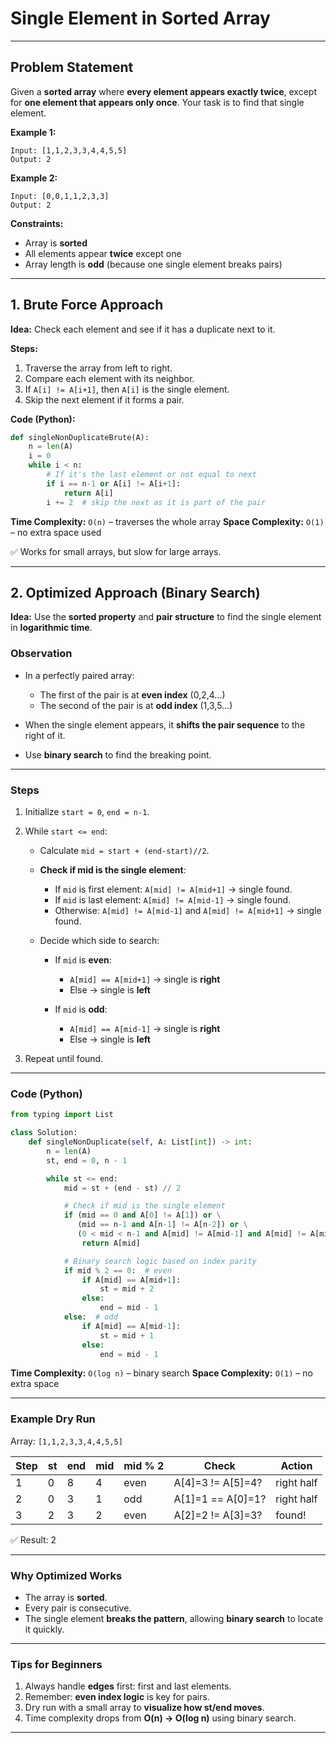 # Single Element in Sorted Array

---

## **Problem Statement**

Given a **sorted array** where **every element appears exactly twice**, except for **one element that appears only once**. Your task is to find that single element.

**Example 1:**

```
Input: [1,1,2,3,3,4,4,5,5]
Output: 2
```

**Example 2:**

```
Input: [0,0,1,1,2,3,3]
Output: 2
```

**Constraints:**

* Array is **sorted**
* All elements appear **twice** except one
* Array length is **odd** (because one single element breaks pairs)

---

## **1. Brute Force Approach**

**Idea:** Check each element and see if it has a duplicate next to it.

**Steps:**

1. Traverse the array from left to right.
2. Compare each element with its neighbor.
3. If `A[i] != A[i+1]`, then `A[i]` is the single element.
4. Skip the next element if it forms a pair.

**Code (Python):**

```python
def singleNonDuplicateBrute(A):
    n = len(A)
    i = 0
    while i < n:
        # If it's the last element or not equal to next
        if i == n-1 or A[i] != A[i+1]:
            return A[i]
        i += 2  # skip the next as it is part of the pair
```

**Time Complexity:** `O(n)` – traverses the whole array
**Space Complexity:** `O(1)` – no extra space used

✅ Works for small arrays, but slow for large arrays.

---

## **2. Optimized Approach (Binary Search)**

**Idea:** Use the **sorted property** and **pair structure** to find the single element in **logarithmic time**.

### **Observation**

* In a perfectly paired array:

  * The first of the pair is at **even index** (0,2,4…)
  * The second of the pair is at **odd index** (1,3,5…)
* When the single element appears, it **shifts the pair sequence** to the right of it.
* Use **binary search** to find the breaking point.

---

### **Steps**

1. Initialize `start = 0`, `end = n-1`.
2. While `start <= end`:

   * Calculate `mid = start + (end-start)//2`.
   * **Check if mid is the single element**:

     * If `mid` is first element: `A[mid] != A[mid+1]` → single found.
     * If `mid` is last element: `A[mid] != A[mid-1]` → single found.
     * Otherwise: `A[mid] != A[mid-1]` and `A[mid] != A[mid+1]` → single found.
   * Decide which side to search:

     * If `mid` is **even**:

       * `A[mid] == A[mid+1]` → single is **right**
       * Else → single is **left**
     * If `mid` is **odd**:

       * `A[mid] == A[mid-1]` → single is **right**
       * Else → single is **left**
3. Repeat until found.

---

### **Code (Python)**

```python
from typing import List

class Solution:
    def singleNonDuplicate(self, A: List[int]) -> int:
        n = len(A)
        st, end = 0, n - 1

        while st <= end:
            mid = st + (end - st) // 2

            # Check if mid is the single element
            if (mid == 0 and A[0] != A[1]) or \
               (mid == n-1 and A[n-1] != A[n-2]) or \
               (0 < mid < n-1 and A[mid] != A[mid-1] and A[mid] != A[mid+1]):
                return A[mid]

            # Binary search logic based on index parity
            if mid % 2 == 0:  # even
                if A[mid] == A[mid+1]:
                    st = mid + 2
                else:
                    end = mid - 1
            else:  # odd
                if A[mid] == A[mid-1]:
                    st = mid + 1
                else:
                    end = mid - 1
```

**Time Complexity:** `O(log n)` – binary search
**Space Complexity:** `O(1)` – no extra space

---

### **Example Dry Run**

Array: `[1,1,2,3,3,4,4,5,5]`

| Step | st | end | mid | mid % 2 | Check             | Action     |
| ---- | -- | --- | --- | ------- | ----------------- | ---------- |
| 1    | 0  | 8   | 4   | even    | A[4]=3 != A[5]=4? | right half |
| 2    | 0  | 3   | 1   | odd     | A[1]=1 == A[0]=1? | right half |
| 3    | 2  | 3   | 2   | even    | A[2]=2 != A[3]=3? | found!     |

✅ Result: 2

---

### **Why Optimized Works**

* The array is **sorted**.
* Every pair is consecutive.
* The single element **breaks the pattern**, allowing **binary search** to locate it quickly.

---

### **Tips for Beginners**

1. Always handle **edges** first: first and last elements.
2. Remember: **even index logic** is key for pairs.
3. Dry run with a small array to **visualize how st/end moves**.
4. Time complexity drops from **O(n) → O(log n)** using binary search.

---